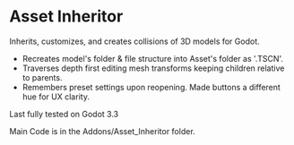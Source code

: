 # Asset Inheritor

Inherits, customizes, and creates collisions of 3D models for Godot.
- Recreates model's folder & file structure into Asset's folder as '.TSCN'.
- Traverses depth first editing mesh transforms keeping children relative to parents.
- Remembers preset settings upon reopening. Made buttons a different hue for UX clarity.

Last fully tested on Godot 3.3

Main Code is in the Addons/Asset_Inheritor folder.

